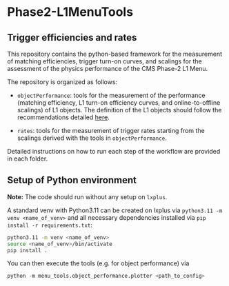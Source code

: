 # Phase2-L1MenuTools

## Trigger efficiencies and rates

  This repository contains the python-based framework for the measurement of matching efficiencies, trigger turn-on curves, and scalings for the assessment of the physics performance of the CMS Phase-2 L1 Menu.

  The repository is organized as follows:

  * `objectPerformance`: tools for the measurement of the performance (matching efficiency, L1 turn-on efficiency curves, and online-to-offline scalings) of L1 objects. The definition of the L1 objects should follow the recommendations detailed [here](https://twiki.cern.ch/twiki/bin/view/CMS/PhaseIIL1TriggerMenuTools).

  * `rates`: tools for the measurement of trigger rates starting from the scalings derived with the tools in `objectPerformance`.

  Detailed instructions on how to run each step of the workflow are
  provided in each folder.

## Setup of Python environment
  **Note:** The code should run without any setup on `lxplus`.

  A standard venv with Python3.11 can be created on lxplus
  via `python3.11 -m venv <name_of_venv>` and all necessary
  dependencies installed via `pip install -r requirements.txt`:

  ```bash
  python3.11 -m venv <name_of_venv>
  source <name_of_venv>/bin/activate
  pip install .
  ```

  You can then execute the tools (e.g. for object performance) via

  ```python
  python -m menu_tools.object_performance.plotter <path_to_config>
  ```
